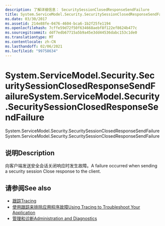 ```yaml
---
description: 了解详细信息： SecuritySessionClosedResponseSendFailure
title: System.ServiceModel.Security.SecuritySessionClosedResponseSendFailure
ms.date: 03/30/2017
ms.assetid: 214e88fe-0476-4604-bca6-1b2f25fe1194
ms.openlocfilehash: 7cffe59d72f50f634668aebf8f122ef8624b477c
ms.sourcegitcommit: ddf7edb67715a5b9a45e3dd44536dabc153c1de0
ms.translationtype: MT
ms.contentlocale: zh-CN
ms.lasthandoff: 02/06/2021
ms.locfileid: "99758634"
---
```

# <a name="systemservicemodelsecuritysecuritysessionclosedresponsesendfailure"></a><span data-ttu-id="db9e9-103">System.ServiceModel.Security.SecuritySessionClosedResponseSendFailure</span><span class="sxs-lookup"><span data-stu-id="db9e9-103">System.ServiceModel.Security.SecuritySessionClosedResponseSendFailure</span></span>

<span data-ttu-id="db9e9-104">System.ServiceModel.Security.SecuritySessionClosedResponseSendFailure</span><span class="sxs-lookup"><span data-stu-id="db9e9-104">System.ServiceModel.Security.SecuritySessionClosedResponseSendFailure</span></span>  
  
## <a name="description"></a><span data-ttu-id="db9e9-105">说明</span><span class="sxs-lookup"><span data-stu-id="db9e9-105">Description</span></span>  

 <span data-ttu-id="db9e9-106">向客户端发送安全会话关闭响应时发生故障。</span><span class="sxs-lookup"><span data-stu-id="db9e9-106">A failure occurred when sending a security session Close response to the client.</span></span>  
  
## <a name="see-also"></a><span data-ttu-id="db9e9-107">请参阅</span><span class="sxs-lookup"><span data-stu-id="db9e9-107">See also</span></span>

- [<span data-ttu-id="db9e9-108">跟踪</span><span class="sxs-lookup"><span data-stu-id="db9e9-108">Tracing</span></span>](index.md)
- [<span data-ttu-id="db9e9-109">使用跟踪来排除应用程序故障</span><span class="sxs-lookup"><span data-stu-id="db9e9-109">Using Tracing to Troubleshoot Your Application</span></span>](using-tracing-to-troubleshoot-your-application.md)
- [<span data-ttu-id="db9e9-110">管理和诊断</span><span class="sxs-lookup"><span data-stu-id="db9e9-110">Administration and Diagnostics</span></span>](../index.md)
